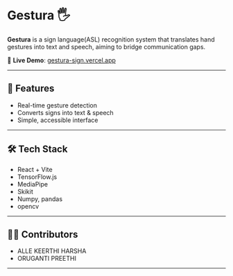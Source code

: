# Gestura 🖐️

**Gestura** is a sign language(ASL) recognition system that translates hand gestures into text and speech, aiming to bridge communication gaps.  

🔗 **Live Demo**: [gestura-sign.vercel.app](https://gestura-sign.vercel.app/)

---

## 🚀 Features
- Real-time gesture detection  
- Converts signs into text & speech  
- Simple, accessible interface  

---

## 🛠️ Tech Stack
- React + Vite  
- TensorFlow.js
- MediaPipe
- Skikit
- Numpy, pandas
- opencv

---

## 👩‍💻 Contributors
- ALLE KEERTHI HARSHA 
- ORUGANTI PREETHI 

---